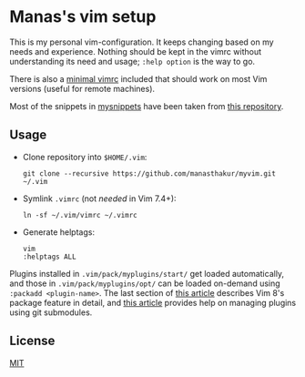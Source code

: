 # Manas's vim setup

This is my personal vim-configuration.
It keeps changing based on my needs and experience.
Nothing should be kept in the vimrc without understanding its need and usage;
`:help option` is the way to go.

There is also a [minimal vimrc](vimrc-minimal) included that should work on most
Vim versions (useful for remote machines).

Most of the snippets in [mysnippets](mysnippets) have been taken from [this
repository](https://github.com/honza/vim-snippets).

## Usage

- Clone repository into `$HOME/.vim`:

    ```
    git clone --recursive https://github.com/manasthakur/myvim.git ~/.vim
    ```

- Symlink `.vimrc` (not _needed_ in Vim 7.4+):

    ```
    ln -sf ~/.vim/vimrc ~/.vimrc
    ```

- Generate helptags:

    ```
    vim
    :helptags ALL
    ```

Plugins installed in `.vim/pack/myplugins/start/` get loaded automatically, and
those in `.vim/pack/myplugins/opt/` can be loaded on-demand using `:packadd
<plugin-name>`.
The last section of [this
article](https://gist.github.com/manasthakur/ab4cf8d32a28ea38271ac0d07373bb53)
describes Vim 8's package feature in detail, and [this
article](https://gist.github.com/manasthakur/d4dc9a610884c60d944a4dd97f0b3560)
provides help on managing plugins using git submodules.

## License

[MIT](LICENSE)

